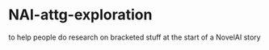 # NAI-attg-exploration
 to help people do research on bracketed stuff at the start of a NovelAI story
